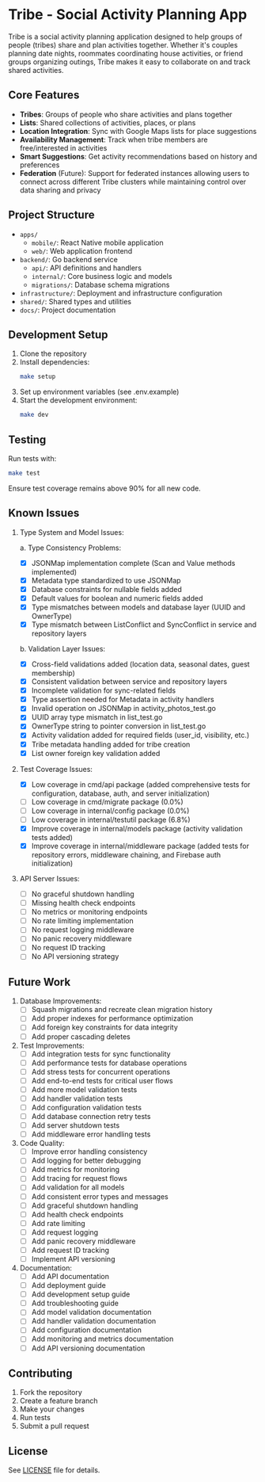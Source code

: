 # Tribe - Social Activity Planning App

Tribe is a social activity planning application designed to help groups of people (tribes) share and plan activities together. Whether it's couples planning date nights, roommates coordinating house activities, or friend groups organizing outings, Tribe makes it easy to collaborate on and track shared activities.

## Core Features

- **Tribes**: Groups of people who share activities and plans together
- **Lists**: Shared collections of activities, places, or plans
- **Location Integration**: Sync with Google Maps lists for place suggestions
- **Availability Management**: Track when tribe members are free/interested in activities
- **Smart Suggestions**: Get activity recommendations based on history and preferences
- **Federation** (Future): Support for federated instances allowing users to connect across different Tribe clusters while maintaining control over data sharing and privacy

## Project Structure

- `apps/`
  - `mobile/`: React Native mobile application
  - `web/`: Web application frontend
- `backend/`: Go backend service
  - `api/`: API definitions and handlers
  - `internal/`: Core business logic and models
  - `migrations/`: Database schema migrations
- `infrastructure/`: Deployment and infrastructure configuration
- `shared/`: Shared types and utilities
- `docs/`: Project documentation

## Development Setup

1. Clone the repository
2. Install dependencies:
   ```bash
   make setup
   ```
3. Set up environment variables (see .env.example)
4. Start the development environment:
   ```bash
   make dev
   ```

## Testing

Run tests with:
```bash
make test
```

Ensure test coverage remains above 90% for all new code.

## Known Issues

1. Type System and Model Issues:
   
   a. Type Consistency Problems:
   - [x] JSONMap implementation complete (Scan and Value methods implemented)
   - [x] Metadata type standardized to use JSONMap
   - [x] Database constraints for nullable fields added
   - [x] Default values for boolean and numeric fields added
   - [x] Type mismatches between models and database layer (UUID and OwnerType)
   - [x] Type mismatch between ListConflict and SyncConflict in service and repository layers
   
   b. Validation Layer Issues:
   - [x] Cross-field validations added (location data, seasonal dates, guest membership)
   - [x] Consistent validation between service and repository layers
   - [x] Incomplete validation for sync-related fields
   - [x] Type assertion needed for Metadata in activity handlers
   - [x] Invalid operation on JSONMap in activity_photos_test.go
   - [x] UUID array type mismatch in list_test.go
   - [x] OwnerType string to pointer conversion in list_test.go
   - [x] Activity validation added for required fields (user_id, visibility, etc.)
   - [x] Tribe metadata handling added for tribe creation
   - [x] List owner foreign key validation added

2. Test Coverage Issues:
   - [x] Low coverage in cmd/api package (added comprehensive tests for configuration, database, auth, and server initialization)
   - [ ] Low coverage in cmd/migrate package (0.0%)
   - [ ] Low coverage in internal/config package (0.0%)
   - [ ] Low coverage in internal/testutil package (6.8%)
   - [x] Improve coverage in internal/models package (activity validation tests added)
   - [x] Improve coverage in internal/middleware package (added tests for repository errors, middleware chaining, and Firebase auth initialization)

3. API Server Issues:
   - [ ] No graceful shutdown handling
   - [ ] Missing health check endpoints
   - [ ] No metrics or monitoring endpoints
   - [ ] No rate limiting implementation
   - [ ] No request logging middleware
   - [ ] No panic recovery middleware
   - [ ] No request ID tracking
   - [ ] No API versioning strategy

## Future Work

1. Database Improvements:
   - [ ] Squash migrations and recreate clean migration history
   - [ ] Add proper indexes for performance optimization
   - [ ] Add foreign key constraints for data integrity
   - [ ] Add proper cascading deletes

2. Test Improvements:
   - [ ] Add integration tests for sync functionality
   - [ ] Add performance tests for database operations
   - [ ] Add stress tests for concurrent operations
   - [ ] Add end-to-end tests for critical user flows
   - [ ] Add more model validation tests
   - [ ] Add handler validation tests
   - [ ] Add configuration validation tests
   - [ ] Add database connection retry tests
   - [ ] Add server shutdown tests
   - [ ] Add middleware error handling tests

3. Code Quality:
   - [ ] Improve error handling consistency
   - [ ] Add logging for better debugging
   - [ ] Add metrics for monitoring
   - [ ] Add tracing for request flows
   - [ ] Add validation for all models
   - [ ] Add consistent error types and messages
   - [ ] Add graceful shutdown handling
   - [ ] Add health check endpoints
   - [ ] Add rate limiting
   - [ ] Add request logging
   - [ ] Add panic recovery middleware
   - [ ] Add request ID tracking
   - [ ] Implement API versioning

4. Documentation:
   - [ ] Add API documentation
   - [ ] Add deployment guide
   - [ ] Add development setup guide
   - [ ] Add troubleshooting guide
   - [ ] Add model validation documentation
   - [ ] Add handler validation documentation
   - [ ] Add configuration documentation
   - [ ] Add monitoring and metrics documentation
   - [ ] Add API versioning documentation

## Contributing

1. Fork the repository
2. Create a feature branch
3. Make your changes
4. Run tests
5. Submit a pull request

## License

See [LICENSE](LICENSE) file for details. 